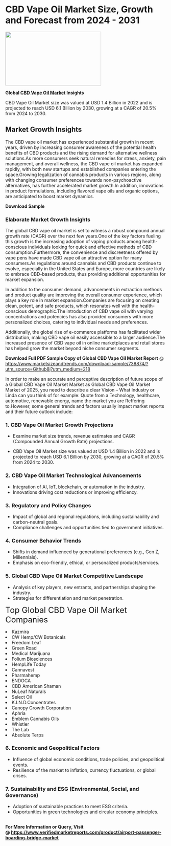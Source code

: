 <H1>CBD Vape Oil Market Size, Growth and Forecast from 2024 - 2031</H1><img class="aligncenter size-medium wp-image-584254" src="https://thirdeyenews.in/wp-content/uploads/2024/09/Global-Market-Research-300x168.jpeg" alt="" width="300" height="168" /><p><strong>Global&nbsp;<a href="https://www.marketsizeandtrends.com/download-sample/738874/?utm_source=Github8j?utm_medium=218">CBD Vape Oil Market</a> Insights</strong></p><p>CBD Vape Oil Market size was valued at USD 1.4 Billion in 2022 and is projected to reach USD 6.1 Billion by 2030, growing at a CAGR of 20.5% from 2024 to 2030.</p><p><h2>Market Growth Insights</h2> <p>The CBD vape oil market has experienced substantial growth in recent years, driven by increasing consumer awareness of the potential health benefits of CBD products and the rising demand for alternative wellness solutions.As more consumers seek natural remedies for stress, anxiety, pain management, and overall wellness, the CBD vape oil market has expanded rapidly, with both new startups and established companies entering the space.Growing legalization of cannabis products in various regions, along with changing consumer preferences towards non-psychoactive alternatives, has further accelerated market growth.In addition, innovations in product formulations, including flavored vape oils and organic options, are anticipated to boost market dynamics.</p> <p><strong>Download Sample</strong></p> <h3>Elaborate Market Growth Insights</h3> <p>The global CBD vape oil market is set to witness a robust compound annual growth rate (CAGR) over the next few years.One of the key factors fueling this growth is the increasing adoption of vaping products among health-conscious individuals looking for quick and effective methods of CBD consumption.Furthermore, the convenience and discreetness offered by vape pens have made CBD vape oil an attractive option for many consumers.As regulations around cannabis and CBD products continue to evolve, especially in the United States and Europe, more countries are likely to embrace CBD-based products, thus providing additional opportunities for market expansion.</p> <p>In addition to the consumer demand, advancements in extraction methods and product quality are improving the overall consumer experience, which plays a key role in market expansion.Companies are focusing on creating clean, potent, and safe products, which resonates well with the health-conscious demographic.The introduction of CBD vape oil with varying concentrations and potencies has also provided consumers with more personalized choices, catering to individual needs and preferences.</p> <p>Additionally, the global rise of e-commerce platforms has facilitated wider distribution, making CBD vape oil easily accessible to a larger audience.The increased presence of CBD vape oil in online marketplaces and retail stores has helped grow the market beyond niche consumer segments.</p> <p><span class=""><strong>Download Full PDF Sample Copy of Global CBD Vape Oil Market Report</strong> @ <a href="https://www.marketsizeandtrends.com/download-sample/738874/?utm_source=Github8j?utm_medium=218" target="_blank">https://www.marketsizeandtrends.com/download-sample/738874/?utm_source=Github8j?utm_medium=218</a></span></p><p>In order to make an accurate and perceptive description of future scope of a Global&nbsp;CBD Vape Oil Market Market as Global&nbsp;CBD Vape Oil Market Market of 2025, you need to describe a clear Vision &ndash; What Industry or Linda can you think of for example: Quote from a Technology, healthcare, automotive, renewable energy, name the market you are Reffering to.However, some general trends and factors usually impact market reports and their future outlook include:</p><h3>1.&nbsp;<strong>CBD Vape Oil Market Growth Projections</strong></h3><ul><li>Examine market size trends, revenue estimates and CAGR (Compounded Annual Growth Rate) projections.</li><li><p>CBD Vape Oil Market size was valued at USD 1.4 Billion in 2022 and is projected to reach USD 6.1 Billion by 2030, growing at a CAGR of 20.5% from 2024 to 2030.</p></li></ul><h3>2.&nbsp;<strong>CBD Vape Oil Market Technological Advancements</strong></h3><ul><li>Integration of AI, IoT, blockchain, or automation in the industry.</li><li>Innovations driving cost reductions or improving efficiency.</li></ul><h3>3.&nbsp;<strong>Regulatory and Policy Changes</strong></h3><ul><li>Impact of global and regional regulations, including sustainability and carbon-neutral goals.</li><li>Compliance challenges and opportunities tied to government initiatives.</li></ul><h3>4.&nbsp;<strong>Consumer Behavior Trends</strong></h3><ul><li>Shifts in demand influenced by generational preferences (e.g., Gen Z, Millennials).</li><li>Emphasis on eco-friendly, ethical, or personalized products/services.</li></ul><h3>5.&nbsp;<strong>Global CBD Vape Oil Market Competitive Landscape</strong></h3><ul><li>Analysis of key players, new entrants, and partnerships shaping the industry.</li><li>Strategies for differentiation and market penetration.</li></ul><p data-pm-slice="1 1 []"><span style="color: inherit; font-family: inherit; font-size: 25px;">Top Global CBD Vape Oil Market Companies</span></p><div class="" data-test-id=""><p><li>Kazmira</li><li> CW Hemp/CW Botanicals</li><li> Freedom Leaf</li><li> Green Road</li><li> Medical Marijuana</li><li> Folium Biosciences</li><li> HempLife Today</li><li> Cannavest</li><li> Pharmahemp</li><li> ENDOCA</li><li> CBD American Shaman</li><li> NuLeaf Naturals</li><li> Select Oil</li><li> K.I.N.D.Concentrates</li><li> Canopy Growth Corporation</li><li> Aphria</li><li> Emblem Cannabis Oils</li><li> Whistler</li><li> The Lab</li><li> Absolute Terps</li></p></div><h3>6.&nbsp;<strong>Economic and Geopolitical Factors</strong></h3><ul><li>Influence of global economic conditions, trade policies, and geopolitical events.</li><li>Resilience of the market to inflation, currency fluctuations, or global crises.</li></ul><h3>7.&nbsp;<strong>Sustainability and ESG (Environmental, Social, and Governance)</strong></h3><ul><li>Adoption of sustainable practices to meet ESG criteria.</li><li>Opportunities in green technologies and circular economy principles.</li></ul><h2><strong style="font-size: 14px;">For More Information or Query, Visit @&nbsp;</strong><a style="background-color: #ffffff; font-size: 14px;" href="https://www.marketsizeandtrends.com/report/cbd-vape-oil-market/" target="_blank">https://www.verifiedmarketreports.com/product/airport-passenger-boarding-bridge-market</a></h2>